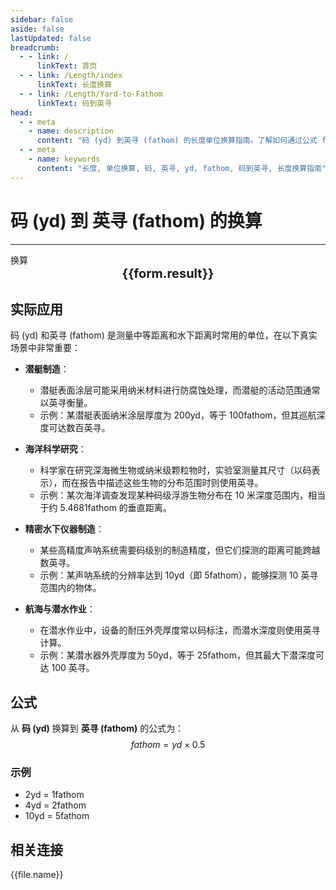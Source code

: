 ```yaml
---
sidebar: false
aside: false
lastUpdated: false
breadcrumb:
  - - link: /
      linkText: 首页
  - - link: /Length/index
      linkText: 长度换算
  - - link: /Length/Yard-to-Fathom
      linkText: 码到英寻
head:
  - - meta
    - name: description
      content: "码 (yd) 到英寻 (fathom) 的长度单位换算指南。了解如何通过公式 fathom = yd × 0.5 换算为英寻。"
  - - meta
    - name: keywords
      content: "长度, 单位换算, 码, 英寻, yd, fathom, 码到英寻, 长度换算指南"
---
```

# 码 (yd) 到 英寻 (fathom) 的换算
---
<script setup>
import { onMounted, reactive, inject, ref } from 'vue'
import { NButton, NForm, NFormItem, NInput, NInputNumber, NSelect, NCard, useMessage,NGrid ,NGi } from 'naive-ui'
import { defineClientComponent } from 'vitepress'
import { Length } from '../../files';

const convert = inject('convert')

const form = reactive({
  number: null,
  result: '',
})

const convertHandler = () => {
  if (form.number !== null && !isNaN(form.number)) {
    const convertedValue = parseFloat(form.number) * 0.5
    form.result = `${form.number}yd = ${convertedValue.toFixed(2)}fathom`
  } else {
    form.result = '请输入有效的数值。'
  }
}
</script>

<n-form size="large" :model="form">
  <n-form-item label="码 (yd)">
    <n-input-number v-model:value="form.number" placeholder="输入码" style="width: 100%" />
  </n-form-item>
  <n-form-item>
    <n-button type="info" @click="convertHandler" block>换算</n-button>
  </n-form-item>
</n-form>

<n-card  embedded :bordered="false" hoverable>
  <div  style="text-align:center;font-size:20px;">
    <strong>{{form.result}}</strong>
  </div>
</n-card>

## 实际应用

码 (yd) 和英寻 (fathom) 是测量中等距离和水下距离时常用的单位，在以下真实场景中非常重要：

- **潜艇制造**：
  - 潜艇表面涂层可能采用纳米材料进行防腐蚀处理，而潜艇的活动范围通常以英寻衡量。
  - 示例：某潜艇表面纳米涂层厚度为 200yd，等于 100fathom，但其巡航深度可达数百英寻。

- **海洋科学研究**：
  - 科学家在研究深海微生物或纳米级颗粒物时，实验室测量其尺寸（以码表示），而在报告中描述这些生物的分布范围时则使用英寻。
  - 示例：某次海洋调查发现某种码级浮游生物分布在 10 米深度范围内，相当于约 5.4681fathom 的垂直距离。

- **精密水下仪器制造**：
  - 某些高精度声呐系统需要码级别的制造精度，但它们探测的距离可能跨越数英寻。
  - 示例：某声呐系统的分辨率达到 10yd（即 5fathom），能够探测 10 英寻范围内的物体。

- **航海与潜水作业**：
  - 在潜水作业中，设备的耐压外壳厚度常以码标注，而潜水深度则使用英寻计算。
  - 示例：某潜水器外壳厚度为 50yd，等于 25fathom，但其最大下潜深度可达 100 英寻。

## 公式

从 **码 (yd)** 换算到 **英寻 (fathom)** 的公式为：
$$ fathom = yd \times 0.5 $$

### 示例
- 2yd = 1fathom
- 4yd = 2fathom
- 10yd = 5fathom

## 相关连接
<n-grid x-gap="12" :cols="2">
  <n-gi v-for="(file, index) in Length" :key="index">
    <n-button
      text
      tag="a"
      :href="file.path"
      type="info"
    >
      {{file.name}}
    </n-button>
  </n-gi>
</n-grid>